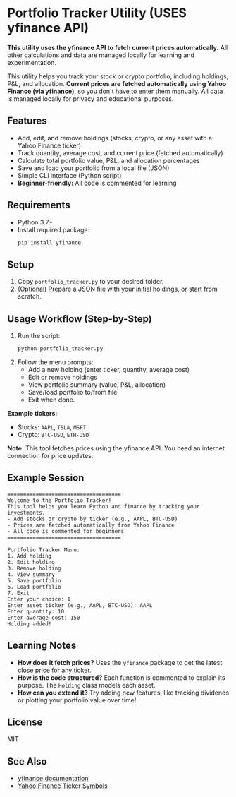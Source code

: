 # Portfolio Tracker Utility (USES yfinance API)

**This utility uses the yfinance API to fetch current prices automatically.** All other calculations and data are managed locally for learning and experimentation.

This utility helps you track your stock or crypto portfolio, including holdings, P&L, and allocation. **Current prices are fetched automatically using Yahoo Finance (via yfinance)**, so you don't have to enter them manually. All data is managed locally for privacy and educational purposes.

## Features
- Add, edit, and remove holdings (stocks, crypto, or any asset with a Yahoo Finance ticker)
- Track quantity, average cost, and current price (fetched automatically)
- Calculate total portfolio value, P&L, and allocation percentages
- Save and load your portfolio from a local file (JSON)
- Simple CLI interface (Python script)
- **Beginner-friendly:** All code is commented for learning

## Requirements
- Python 3.7+
- Install required package:
  ```sh
  pip install yfinance
  ```

## Setup
1. Copy `portfolio_tracker.py` to your desired folder.
2. (Optional) Prepare a JSON file with your initial holdings, or start from scratch.

## Usage Workflow (Step-by-Step)
1. Run the script:
   ```sh
   python portfolio_tracker.py
   ```
2. Follow the menu prompts:
   - Add a new holding (enter ticker, quantity, average cost)
   - Edit or remove holdings
   - View portfolio summary (value, P&L, allocation)
   - Save/load portfolio to/from file
   - Exit when done.

**Example tickers:**
- Stocks: `AAPL`, `TSLA`, `MSFT`
- Crypto: `BTC-USD`, `ETH-USD`

**Note:** This tool fetches prices using the yfinance API. You need an internet connection for price updates.

## Example Session
```
====================================
Welcome to the Portfolio Tracker!
This tool helps you learn Python and finance by tracking your investments.
- Add stocks or crypto by ticker (e.g., AAPL, BTC-USD)
- Prices are fetched automatically from Yahoo Finance
- All code is commented for beginners
====================================

Portfolio Tracker Menu:
1. Add holding
2. Edit holding
3. Remove holding
4. View summary
5. Save portfolio
6. Load portfolio
7. Exit
Enter your choice: 1
Enter asset ticker (e.g., AAPL, BTC-USD): AAPL
Enter quantity: 10
Enter average cost: 150
Holding added!
```

## Learning Notes
- **How does it fetch prices?** Uses the `yfinance` package to get the latest close price for any ticker.
- **How is the code structured?** Each function is commented to explain its purpose. The `Holding` class models each asset.
- **How can you extend it?** Try adding new features, like tracking dividends or plotting your portfolio value over time!

## License
MIT

## See Also
- [yfinance documentation](https://github.com/ranaroussi/yfinance)
- [Yahoo Finance Ticker Symbols](https://finance.yahoo.com/lookup)
